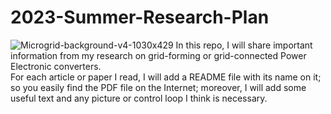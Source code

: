 # 2023-Summer-Research-Plan
![Microgrid-background-v4-1030x429](https://github.com/MDerogarian/2023-Summer-Research-Plan/assets/74963406/728c9c13-8749-4127-941d-fe56d1a9a3a4)
In this repo, I will share important information from my research on grid-forming or grid-connected Power Electronic converters.  
For each article or paper I read, I will add a README file with its name on it; so you easily find the PDF file on the Internet; moreover, I will add some useful text and any picture or control loop I think is necessary.  
